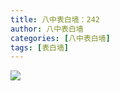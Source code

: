 ```yaml
---
title: 八中表白墙：242
author: 八中表白墙
categories: [八中表白墙]
tags: [表白墙]
---
```


![]( https://img.urlnode.com/file/91c0aff6a4f952a43a982.jpg)